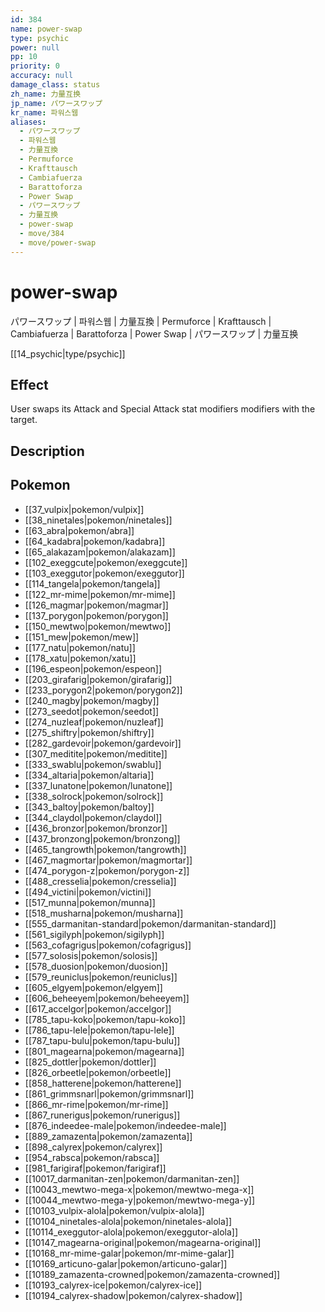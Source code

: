 ```yaml
---
id: 384
name: power-swap
type: psychic
power: null
pp: 10
priority: 0
accuracy: null
damage_class: status
zh_name: 力量互换
jp_name: パワースワップ
kr_name: 파워스웹
aliases:
  - パワースワップ
  - 파워스웹
  - 力量互換
  - Permuforce
  - Krafttausch
  - Cambiafuerza
  - Barattoforza
  - Power Swap
  - パワースワップ
  - 力量互换
  - power-swap
  - move/384
  - move/power-swap
---
```

# power-swap
    
パワースワップ | 파워스웹 | 力量互換 | Permuforce | Krafttausch | Cambiafuerza | Barattoforza | Power Swap | パワースワップ | 力量互换

[[14_psychic|type/psychic]]

## Effect

User swaps its Attack and Special Attack stat modifiers modifiers with the target.

## Description



## Pokemon

- [[37_vulpix|pokemon/vulpix]]
- [[38_ninetales|pokemon/ninetales]]
- [[63_abra|pokemon/abra]]
- [[64_kadabra|pokemon/kadabra]]
- [[65_alakazam|pokemon/alakazam]]
- [[102_exeggcute|pokemon/exeggcute]]
- [[103_exeggutor|pokemon/exeggutor]]
- [[114_tangela|pokemon/tangela]]
- [[122_mr-mime|pokemon/mr-mime]]
- [[126_magmar|pokemon/magmar]]
- [[137_porygon|pokemon/porygon]]
- [[150_mewtwo|pokemon/mewtwo]]
- [[151_mew|pokemon/mew]]
- [[177_natu|pokemon/natu]]
- [[178_xatu|pokemon/xatu]]
- [[196_espeon|pokemon/espeon]]
- [[203_girafarig|pokemon/girafarig]]
- [[233_porygon2|pokemon/porygon2]]
- [[240_magby|pokemon/magby]]
- [[273_seedot|pokemon/seedot]]
- [[274_nuzleaf|pokemon/nuzleaf]]
- [[275_shiftry|pokemon/shiftry]]
- [[282_gardevoir|pokemon/gardevoir]]
- [[307_meditite|pokemon/meditite]]
- [[333_swablu|pokemon/swablu]]
- [[334_altaria|pokemon/altaria]]
- [[337_lunatone|pokemon/lunatone]]
- [[338_solrock|pokemon/solrock]]
- [[343_baltoy|pokemon/baltoy]]
- [[344_claydol|pokemon/claydol]]
- [[436_bronzor|pokemon/bronzor]]
- [[437_bronzong|pokemon/bronzong]]
- [[465_tangrowth|pokemon/tangrowth]]
- [[467_magmortar|pokemon/magmortar]]
- [[474_porygon-z|pokemon/porygon-z]]
- [[488_cresselia|pokemon/cresselia]]
- [[494_victini|pokemon/victini]]
- [[517_munna|pokemon/munna]]
- [[518_musharna|pokemon/musharna]]
- [[555_darmanitan-standard|pokemon/darmanitan-standard]]
- [[561_sigilyph|pokemon/sigilyph]]
- [[563_cofagrigus|pokemon/cofagrigus]]
- [[577_solosis|pokemon/solosis]]
- [[578_duosion|pokemon/duosion]]
- [[579_reuniclus|pokemon/reuniclus]]
- [[605_elgyem|pokemon/elgyem]]
- [[606_beheeyem|pokemon/beheeyem]]
- [[617_accelgor|pokemon/accelgor]]
- [[785_tapu-koko|pokemon/tapu-koko]]
- [[786_tapu-lele|pokemon/tapu-lele]]
- [[787_tapu-bulu|pokemon/tapu-bulu]]
- [[801_magearna|pokemon/magearna]]
- [[825_dottler|pokemon/dottler]]
- [[826_orbeetle|pokemon/orbeetle]]
- [[858_hatterene|pokemon/hatterene]]
- [[861_grimmsnarl|pokemon/grimmsnarl]]
- [[866_mr-rime|pokemon/mr-rime]]
- [[867_runerigus|pokemon/runerigus]]
- [[876_indeedee-male|pokemon/indeedee-male]]
- [[889_zamazenta|pokemon/zamazenta]]
- [[898_calyrex|pokemon/calyrex]]
- [[954_rabsca|pokemon/rabsca]]
- [[981_farigiraf|pokemon/farigiraf]]
- [[10017_darmanitan-zen|pokemon/darmanitan-zen]]
- [[10043_mewtwo-mega-x|pokemon/mewtwo-mega-x]]
- [[10044_mewtwo-mega-y|pokemon/mewtwo-mega-y]]
- [[10103_vulpix-alola|pokemon/vulpix-alola]]
- [[10104_ninetales-alola|pokemon/ninetales-alola]]
- [[10114_exeggutor-alola|pokemon/exeggutor-alola]]
- [[10147_magearna-original|pokemon/magearna-original]]
- [[10168_mr-mime-galar|pokemon/mr-mime-galar]]
- [[10169_articuno-galar|pokemon/articuno-galar]]
- [[10189_zamazenta-crowned|pokemon/zamazenta-crowned]]
- [[10193_calyrex-ice|pokemon/calyrex-ice]]
- [[10194_calyrex-shadow|pokemon/calyrex-shadow]]

